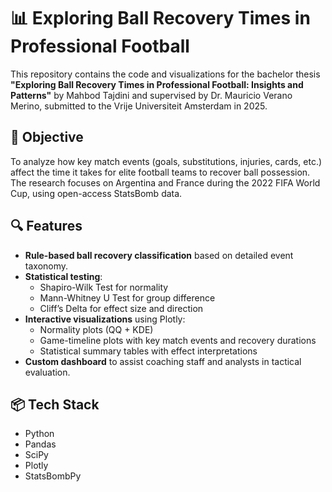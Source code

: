 # 📊 Exploring Ball Recovery Times in Professional Football

This repository contains the code and visualizations for the bachelor thesis **"Exploring Ball Recovery Times in Professional Football: Insights and Patterns"** by Mahbod Tajdini and supervised by Dr. Mauricio Verano Merino, submitted to the Vrije Universiteit Amsterdam in 2025.

## 🎯 Objective
To analyze how key match events (goals, substitutions, injuries, cards, etc.) affect the time it takes for elite football teams to recover ball possession. The research focuses on Argentina and France during the 2022 FIFA World Cup, using open-access StatsBomb data.

## 🔍 Features
- **Rule-based ball recovery classification** based on detailed event taxonomy.
- **Statistical testing**:
  - Shapiro-Wilk Test for normality
  - Mann-Whitney U Test for group difference
  - Cliff’s Delta for effect size and direction
- **Interactive visualizations** using Plotly:
  - Normality plots (QQ + KDE)
  - Game-timeline plots with key match events and recovery durations
  - Statistical summary tables with effect interpretations
- **Custom dashboard** to assist coaching staff and analysts in tactical evaluation.


## 📦 Tech Stack
- Python
- Pandas
- SciPy
- Plotly
- StatsBombPy

